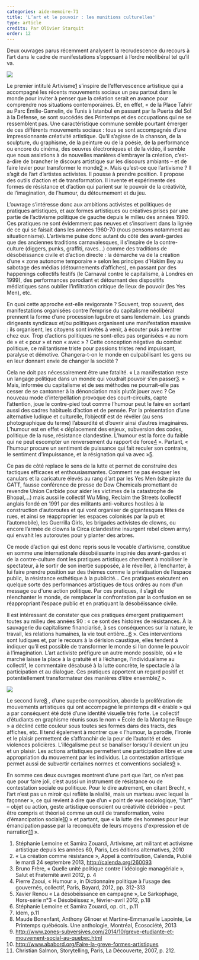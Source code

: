 ```yaml
---
categories: aide-memoire-71
title: 'L’art et le pouvoir : les munitions culturelles'
type: article
credits: Par Olivier Starquit
order: 12
---
```

Deux ouvrages parus récemment analysent la recrudescence du recours à l’art dans le cadre de manifestations s’opposant à l’ordre néolibéral tel qu’il va.

![](/assets/uploads/am71_p.10_starquit2.jpg)

Le premier intitulé Artivisme[1](#footnote-1) s’inspire de l’effervescence artistique qui a accompagné les récents mouvements sociaux un peu partout dans le monde pour inviter à penser que la création serait en avance pour comprendre nos situations contemporaines. Et, en effet, « de la Place Tahrir au Parc Émilie-Gamelin, de Tunis à Istanbul en passant par la Puerta del Sol à la Défense, se sont succédés des Printemps et des occupations qui ne se ressemblent pas. Une caractéristique commune semble pourtant émerger de ces différents mouvements sociaux : tous se sont accompagnés d’une impressionnante créativité artistique. Qu’il s’agisse de la chanson, de la sculpture, du graphisme, de la peinture ou de la poésie, de la performance ou encore du cinéma, des oeuvres électroniques et de la vidéo, il semble que nous assistions à de nouvelles manières d’embrayer la création, c’est-à-dire de brancher le discours artistique sur les discours ambiants – et de faire levier pour transformer le monde[2](#footnote-2) ». Mais qu’est-ce que l’artivisme ? Il s’agit de l’art d’artistes activistes. Il pousse à prendre position. Il propose des outils d’action et de transformation. Il invente et expérimente des formes de résistance et d’action qui parient sur le pouvoir de la créativité, de l’imagination, de l’humour, du détournement et du jeu.

L’ouvrage s’intéresse donc aux ambitions activistes et politiques de pratiques artistiques, et aux formes artistiques ou créatives prises par une partie de l’activisme politique de gauche depuis le milieu des années 1990. Ces pratiques ne sont évidemment pas neuves et s’inscrivent dans la lignée de ce qui se faisait dans les années 1960-70 (nous pensons notamment au situationnisme). L’artivisme puise donc autant du côté des avant-gardes que des anciennes traditions carnavalesques, il s’inspire de la contre-culture (diggers, punks, graffiti, raves…) comme des traditions de désobéissance civile et d’action directe : la démarche va de la création d’une « zone autonome temporaire » selon les principes d’Hakim Bey au sabotage des médias (détournements d’affiches), en passant par des happenings collectifs festifs (le Carnaval contre le capitalisme, à Londres en 1999), des performances parodiant et détournant des dispositifs médiatiques sans oublier l’infiltration critique de lieux de pouvoir (les Yes Men), etc.

En quoi cette approche est-elle revigorante ? Souvent, trop souvent, des manifestations organisées contre l’emprise du capitalisme néolibéral prennent la forme d’une procession lugubre et sans lendemain. Les grands dirigeants syndicaux et/ou politiques organisent une manifestation massive : ils organisent, les citoyens sont invités à venir, à écouter puis à rentrer chez eux. Trop d’actions politiques ne sont-elles pas organisées « au nom de » et « pour » et non « avec » ? Cette conception négative du combat politique, ce militantisme triste pour passions tristes rend impuissant, paralyse et démotive. Changera-t-on le monde en culpabilisant les gens ou en leur donnant envie de changer la société ?

Cela ne doit pas nécessairement être une fatalité. « La manifestation reste un langage politique dans un monde qui voudrait pouvoir s'en passer[3](#footnote-3). » Mais, informée du capitalisme et de ses méthodes ne pourrait-elle pas cesser de se cantonner à la dénonciation mais plutôt jouer avec ? Ce nouveau mode d’interpellation provoque des court-circuits, capte l’attention, joue le contre-pied tout comme l’humour peut le faire en sortant aussi des cadres habituels d’action et de pensée. Par la présentation d’une alternative ludique et culturelle, l’objectif est de révéler (au sens photographique du terme) l’absurdité et d’ouvrir ainsi d’autres imaginaires. L’humour est en effet « déplacement des enjeux, subversion des codes, politique de la ruse, résistance clandestine. L’humour est la force du faible qui ne peut escompter un renversement du rapport de force[4](#footnote-4) ». Partant, « l'humour procure un sentiment de puissance qui fait reculer son contraire, le sentiment d'impuissance, et la résignation qui va avec »[5](#footnote-5).

Ce pas de côté replace le sens de la lutte et permet de construire des tactiques efficaces et enthousiasmantes. Comment ne pas évoquer les canulars et la caricature élevés au rang d’art par les Yes Men (site pirate du GATT, fausse conférence de presse de Dow Chemicals promettant de revendre Union Carbide pour aider les victimes de la catastrophe de Bhopal,…) mais aussi le collectif Wu Ming, Reclaim the Streets (collectif anglais fondé en 1991 par des militants anti-voitures hostiles à la construction d’autoroutes et qui vont organiser de gigantesques fêtes de rues, et ainsi se réapproprier les espaces colonisés par la pub et l’automobile), les Guerrilla Girls, les brigades activistes de clowns, ou encore l’armée de clowns la Circa (clandestine insurgent rebel clown army) qui envahit les autoroutes pour y planter des arbres.

Ce mode d’action qui est donc repris sous le vocable d’artivisme, constitue en somme une internationale désobéissante inspirée des avant-gardes et de la contre-culture dont les pratiques artistiques cherchent à mobiliser le spectateur, à le sortir de son inertie supposée, à le réveiller, à l’enchanter, à lui faire prendre position sur des thèmes comme la privatisation de l’espace public, la résistance esthétique à la publicité… Ces pratiques exécutent en quelque sorte des performances artistiques de tous ordres au nom d'un message ou d'une action politique. Par ces pratiques, il s’agit de réenchanter le monde, de remplacer la confrontation par la confusion en se réappropriant l’espace public et en pratiquant la désobéissance civile.

Il est intéressant de constater que ces pratiques émergent pratiquement toutes au milieu des années 90 : « ce sont des histoires de résistances. À la sauvagerie du capitalisme financiarisé, à ses conséquences sur la nature, le travail, les relations humaines, la vie tout entière…[6](#footnote-6) ». Ces interventions sont ludiques et, par le recours à la dérision caustique, elles tendent à indiquer qu’il est possible de transformer le monde si l’on donne le pouvoir à l’imagination. L’art activiste préfigure un autre monde possible, où « le marché laisse la place à la gratuité et à l’échange, l’individualisme au collectif, le commentaire désabusé à la lutte concrète, le spectacle à la participation et au dialogue. Ces pratiques apportent un regard positif et potentiellement transformateur des manières d’être ensemble[7](#footnote-7) ».

![](/assets/uploads/am71_p.10_starquit.jpg)

Le second livre[8](#footnote-8) , d’une superbe composition, aborde la prolifération de mouvements artistiques qui ont accompagné le printemps dit « érable » qui a par conséquent été doté d’une identité visuelle très forte. Le collectif d’étudiants en graphisme réunis sous le nom « École de la Montagne Rouge » a décliné cette couleur sous toutes ses formes dans des tracts, des affiches, etc. Il tend également à montrer que « l’humour, la parodie, l’ironie et le plaisir permettent de s’affranchir de la peur de l’autorité et des violences policières. L’illégalisme peut se banaliser lorsqu’il devient un jeu et un plaisir. Les actions artistiques permettent une participation libre et une appropriation du mouvement par les individus. La contestation artistique permet aussi de subvertir certaines normes et conventions sociales[9](#footnote-9) ».

En somme ces deux ouvrages montrent d’une part que l’art, ce n’est pas que pour faire joli, c’est aussi un instrument de résistance ou de contestation sociale ou politique. Pour le dire autrement, en citant Brecht,  « l’art n’est pas un miroir qui reflète la réalité, mais un marteau avec lequel la façonner », ce qui revient à dire que d’un « point de vue sociologique, “l’art” – objet ou action, geste artistique conscient ou créativité débridée – peut être compris et théorisé comme un outil de transformation, voire d’émancipation sociale[10](#footnote-10) » et partant, que «  la lutte des hommes pour leur émancipation passe par la reconquête de leurs moyens d'expression et de narration[11](#footnote-11) ».

1. Stéphanie Lemoine et Samira Zouardi, Artivisme, art militant et activisme artistique depuis les années 60, Paris, Les éditions alternatives, 2010
2. « La création comme résistance », Appel à contribution, Calenda, Publié le mardi 24 septembre 2013, http://calenda.org/260093
3. Bruno Frère, « Quelle unité politique contre l'idéologie managériale », Salut et Fraternité avril 2012, p. 4
4. Pierre Zaoui, « Humour », in Dictionnaire politique à l’usage des gouvernés, collectif, Paris, Bayard, 2012, pp. 312-313
5. Xavier Renou « La désobéissance en campagne », Le Sarkophage, Hors-série n°3 « Désobéissez », février-avril 2012, p.18
6. Stéphanie Lemoine et Samira Zouardi, op. cit., p.11
7. Idem, p.11
8. Maude Bonenfant, Anthony Glinoer et Martine-Emmanuelle Lapointe, Le Printemps québécois. Une anthologie, Montréal, Écosociété, 2013
9. http://www.zones-subversives.com/2014/10/greve-etudiante-et-mouvement-social-au-quebec.html
10. http://www.ababord.org/Faire-la-greve-formes-artistiques
11. Christian Salmon, Storytelling, Paris, La Découverte, 2007, p. 212.
